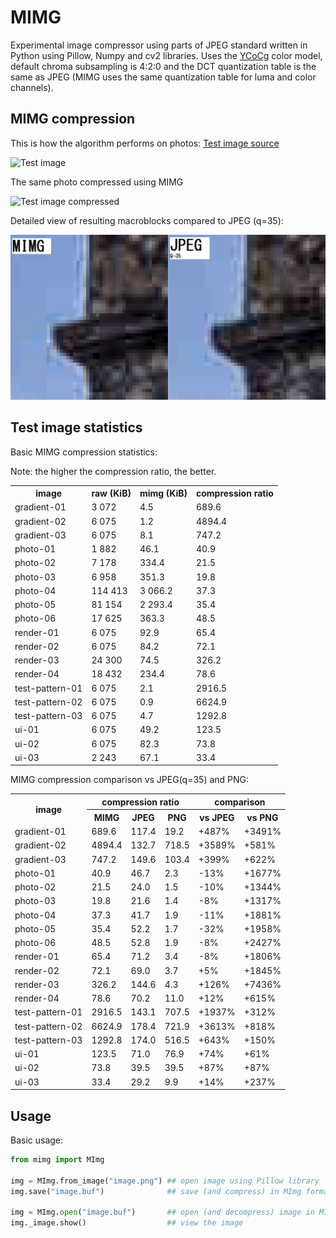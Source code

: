 # MIMG

Experimental image compressor using parts of JPEG standard written in Python using Pillow, Numpy and cv2 libraries.
Uses the [YCoCg](https://en.wikipedia.org/wiki/YCoCg) color model, default chroma subsampling is 4:2:0 and the DCT quantization table is the same as JPEG (MIMG uses the same quantization table for luma and color channels).

## MIMG compression

This is how the algorithm performs on photos: [Test image source](https://commons.wikimedia.org/wiki/File:Morgan_House_Kalimpong_2.jpg)

![Test image](https://files.markop1.cz/mimg/photo-02-original.png)

The same photo compressed using MIMG

![Test image compressed](https://files.markop1.cz/mimg/photo-02.png)

Detailed view of resulting macroblocks compared to JPEG (q=35):

![MIMG comparison](mimg_vs_jpeg.png)

## Test image statistics

Basic MIMG compression statistics:

Note: the higher the compression ratio, the better.

<table>
    <tr>
        <th>image</th>
        <th>raw (KiB)</th>
        <th>mimg (KiB)</th>
        <th>compression ratio</th>
    </tr>
    <tr>
        <td>gradient-01</td>
        <td>3 072</td>
        <td>4.5</td>
        <td>689.6</td>
    </tr>
    <tr>
        <td>gradient-02</td>
        <td>6 075</td>
        <td>1.2</td>
        <td>4894.4</td>
    </tr>
    <tr>
        <td>gradient-03</td>
        <td>6 075</td>
        <td>8.1</td>
        <td>747.2</td>
    </tr>
    <tr>
        <td>photo-01</td>
        <td>1 882</td>
        <td>46.1</td>
        <td>40.9</td>
    </tr>
    <tr>
        <td>photo-02</td>
        <td>7 178</td>
        <td>334.4</td>
        <td>21.5</td>
    </tr>
    <tr>
        <td>photo-03</td>
        <td>6 958</td>
        <td>351.3</td>
        <td>19.8</td>
    </tr>
    <tr>
        <td>photo-04</td>
        <td>114 413</td>
        <td>3 066.2</td>
        <td>37.3</td>
    </tr>
    <tr>
        <td>photo-05</td>
        <td>81 154</td>
        <td>2 293.4</td>
        <td>35.4</td>
    </tr>
    <tr>
        <td>photo-06</td>
        <td>17 625</td>
        <td>363.3</td>
        <td>48.5</td>
    </tr>
    <tr>
        <td>render-01</td>
        <td>6 075</td>
        <td>92.9</td>
        <td>65.4</td>
    </tr>
    <tr>
        <td>render-02</td>
        <td>6 075</td>
        <td>84.2</td>
        <td>72.1</td>
    </tr>
    <tr>
        <td>render-03</td>
        <td>24 300</td>
        <td>74.5</td>
        <td>326.2</td>
    </tr>
    <tr>
        <td>render-04</td>
        <td>18 432</td>
        <td>234.4</td>
        <td>78.6</td>
    </tr>
    <tr>
        <td>test-pattern-01</td>
        <td>6 075</td>
        <td>2.1</td>
        <td>2916.5</td>
    </tr>
    <tr>
        <td>test-pattern-02</td>
        <td>6 075</td>
        <td>0.9</td>
        <td>6624.9</td>
    </tr>
    <tr>
        <td>test-pattern-03</td>
        <td>6 075</td>
        <td>4.7</td>
        <td>1292.8</td>
    </tr>
    <tr>
        <td>ui-01</td>
        <td>6 075</td>
        <td>49.2</td>
        <td>123.5</td>
    </tr>
    <tr>
        <td>ui-02</td>
        <td>6 075</td>
        <td>82.3</td>
        <td>73.8</td>
    </tr>
    <tr>
        <td>ui-03</td>
        <td>2 243</td>
        <td>67.1</td>
        <td>33.4</td>
    </tr>
</table>

MIMG compression comparison vs JPEG(q=35) and PNG:

<table>
    <tr>
        <th rowspan="2" style="text-align: center">image</th>
        <th colspan="3" style="text-align: center">compression ratio</th>
        <th colspan="3" style="text-align: center">comparison</th>
    </tr>
    <tr>
        <th>MIMG</th>
        <th>JPEG</th>
        <th>PNG</th>
        <th>vs JPEG</th>
        <th>vs PNG</th>
    </tr>
    <tr>
        <td>gradient-01</td>
        <td>689.6</td>
        <td>117.4</td>
        <td>19.2</td>
        <td>+487%</td>
        <td>+3491%</td>
    </tr>
    <tr>
        <td>gradient-02</td>
        <td>4894.4</td>
        <td>132.7</td>
        <td>718.5</td>
        <td>+3589%</td>
        <td>+581%</td>
    </tr>
    <tr>
        <td>gradient-03</td>
        <td>747.2</td>
        <td>149.6</td>
        <td>103.4</td>
        <td>+399%</td>
        <td>+622%</td>
    </tr>
    <tr>
        <td>photo-01</td>
        <td>40.9</td>
        <td>46.7</td>
        <td>2.3</td>
        <td>-13%</td>
        <td>+1677%</td>
    </tr>
    <tr>
        <td>photo-02</td>
        <td>21.5</td>
        <td>24.0</td>
        <td>1.5</td>
        <td>-10%</td>
        <td>+1344%</td>
    </tr>
    <tr>
        <td>photo-03</td>
        <td>19.8</td>
        <td>21.6</td>
        <td>1.4</td>
        <td>-8%</td>
        <td>+1317%</td>
    </tr>
    <tr>
        <td>photo-04</td>
        <td>37.3</td>
        <td>41.7</td>
        <td>1.9</td>
        <td>-11%</td>
        <td>+1881%</td>
    </tr>
    <tr>
        <td>photo-05</td>
        <td>35.4</td>
        <td>52.2</td>
        <td>1.7</td>
        <td>-32%</td>
        <td>+1958%</td>
    </tr>
    <tr>
        <td>photo-06</td>
        <td>48.5</td>
        <td>52.8</td>
        <td>1.9</td>
        <td>-8%</td>
        <td>+2427%</td>
    </tr>
    <tr>
        <td>render-01</td>
        <td>65.4</td>
        <td>71.2</td>
        <td>3.4</td>
        <td>-8%</td>
        <td>+1806%</td>
    </tr>
    <tr>
        <td>render-02</td>
        <td>72.1</td>
        <td>69.0</td>
        <td>3.7</td>
        <td>+5%</td>
        <td>+1845%</td>
    </tr>
    <tr>
        <td>render-03</td>
        <td>326.2</td>
        <td>144.6</td>
        <td>4.3</td>
        <td>+126%</td>
        <td>+7436%</td>
    </tr>
    <tr>
        <td>render-04</td>
        <td>78.6</td>
        <td>70.2</td>
        <td>11.0</td>
        <td>+12%</td>
        <td>+615%</td>
    </tr>
    <tr>
        <td>test-pattern-01</td>
        <td>2916.5</td>
        <td>143.1</td>
        <td>707.5</td>
        <td>+1937%</td>
        <td>+312%</td>
    </tr>
    <tr>
        <td>test-pattern-02</td>
        <td>6624.9</td>
        <td>178.4</td>
        <td>721.9</td>
        <td>+3613%</td>
        <td>+818%</td>
    </tr>
    <tr>
        <td>test-pattern-03</td>
        <td>1292.8</td>
        <td>174.0</td>
        <td>516.5</td>
        <td>+643%</td>
        <td>+150%</td>
    </tr>
    <tr>
        <td>ui-01</td>
        <td>123.5</td>
        <td>71.0</td>
        <td>76.9</td>
        <td>+74%</td>
        <td>+61%</td>
    </tr>
    <tr>
        <td>ui-02</td>
        <td>73.8</td>
        <td>39.5</td>
        <td>39.5</td>
        <td>+87%</td>
        <td>+87%</td>
    </tr>
    <tr>
        <td>ui-03</td>
        <td>33.4</td>
        <td>29.2</td>
        <td>9.9</td>
        <td>+14%</td>
        <td>+237%</td>
    </tr>
</table>

## Usage

Basic usage:

```python
from mimg import MImg

img = MImg.from_image("image.png") ## open image using Pillow library
img.save("image.buf")              ## save (and compress) in MImg format

img = MImg.open("image.buf")       ## open (and decompress) image in MImg format
img._image.show()                  ## view the image
```